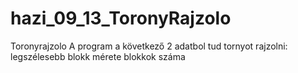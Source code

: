 # hazi_09_13_ToronyRajzolo
Toronyrajzolo 
A program a következő 2 adatbol tud tornyot rajzolni:
legszélesebb blokk mérete
blokkok száma
